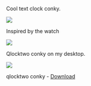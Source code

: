 Cool text clock conky.

<img src="https://skandyns.github.io/img/qlocktwo-conky.png"/>

Inspired by the watch

<img src="https://skandyns.github.io/img/qlocktwo-watch.jpg"/>

Qlocktwo conky on my desktop.

<img src="https://skandyns.github.io/img/qlocktwo-conky.png"/>

qlocktwo conky - <a href="https://github.com/skandyns/qlocktwo-conky" target="_blank">Download</a>
